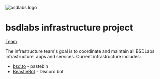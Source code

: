 ![bsdlabs logo](https://avatars.githubusercontent.com/u/16466538?s=200&v=4) 
# bsdlabs infrastructure project

[Team](https://github.com/orgs/bsdlabs/teams/infrastructure)

The infrastructure team's goal is to coordinate and maintain all BSDLabs infrastructure, apps and services. Current infrastructure includes:
* [bsd.to](https://bsd.to) - pastebin
* [BeastieBot](https://github.com/bsdlabs/Beastie-Bot) - Discord bot
